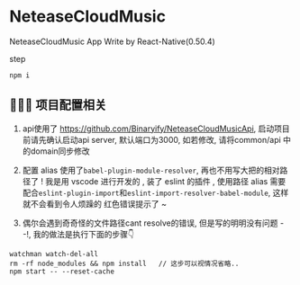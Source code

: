 ﻿# NeteaseCloudMusic

NeteaseCloudMusic App Write by React-Native(0.50.4)

step
```
npm i

```
##  项目配置相关

1. api使用了 https://github.com/Binaryify/NeteaseCloudMusicApi, 启动项目前请先确认启动api server, 默认端口为3000, 如若修改, 请将common/api 中的domain同步修改

2. 配置 alias 使用了`babel-plugin-module-resolver`, 再也不用写大把的相对路径了 ! 我是用 vscode 进行开发的 , 装了 eslint
的插件 , 使用路径 alias 需要配合`eslint-plugin-import`和`eslint-import-resolver-babel-module`, 这样就不会看到令人烦躁的
红色错误提示了 ~

3. 偶尔会遇到奇奇怪的文件路径cant resolve的错误, 但是写的明明没有问题 - -!, 我的做法是执行下面的步骤👇
```
watchman watch-del-all
rm -rf node_modules && npm install   // 这步可以视情况省略..
npm start -- --reset-cache
```